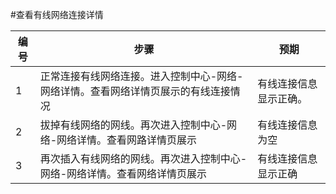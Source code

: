 #查看有线网络连接详情 

| 编号 | 步骤                                                                                 | 预期                                                         |
| ----| ------------------------------------------------------------------------------------- | ------------------------------------------------------------ |
| 1   | 正常连接有线网络连接。进入控制中心-网络-网络详情。查看网络详情页展示的有线连接情况    |有线连接信息显示正确。   |
| 2   | 拔掉有线网络的网线。再次进入控制中心-网络-网络详情。查看网路详情页展示                |有线连接信息为空   |
| 3   | 再次插入有线网络的网线。再次进入控制中心-网络-网络详情。查看网络详情页展示            | 有线连接信息显示正确 |

